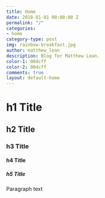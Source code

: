 ```yaml
---
title: Home
date: 2018-01-01 00:00:00 Z
permalink: "/"
categories:
- home
category-type: post
img: rainbow-breakfast.jpg
author: matthew_lean
description: Blog for Matthew Lean.
color-1: 004cff
color-2: 004cff
comments: true
layout: default-home
---
```


# h1 Title
## h2 Title
### h3 Title
#### h4 Title
##### h5 Title

Paragraph text
